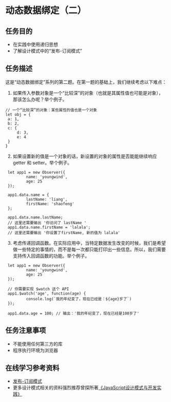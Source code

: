 # 动态数据绑定（二）

## 任务目的
* 在实践中使用递归思想
* 了解设计模式中的“发布-订阅模式”

## 任务描述
这是“动态数据绑定”系列的第二题。在第一题的基础上，我们继续考虑以下难点：

1. 如果传入参数对象是一个“比较深”的对象（也就是其属性值也可能是对象），那该怎么办呢？举个例子。

  ````
  // 一个“比较深”的对象：某些属性的值也是一个对象
  let obj = {
   a: 1,
   b: 2,
   c: {
       d: 3,
       e: 4
   }
  }
  ````

2. 如果设置新的值是一个对象的话，新设置的对象的属性是否能能继续响应 getter 和 setter。举个例子。

  ````
   let app1 = new Observer({
           name: 'youngwind',
           age: 25
   });

   app1.data.name = {
           lastName: 'liang',
           firstName: 'shaofeng'
   };

   app1.data.name.lastName;
   // 这里还需要输出 '你访问了 lastName '
   app1.data.name.firstName = 'lalala';
   // 这里还需要输出 '你设置了firstName, 新的值为 lalala'
   ````
 
3. 考虑传递回调函数。在实际应用中，当特定数据发生改变的时候，我们是希望做一些特定的事情的，而不是每一次都只能打印出一些信息。所以，我们需要支持传入回调函数的功能。举个例子。
  
  ````
   let app1 = new Observer({
           name: 'youngwind',
           age: 25
   });

   // 你需要实现 $watch 这个 API
   app1.$watch('age', function(age) {
           console.log(`我的年纪变了，现在已经是：${age}岁了`)
   });

   app1.data.age = 100; // 输出：'我的年纪变了，现在已经是100岁了'
   ````

## 任务注意事项
* 不能使用任何第三方的库
* 程序执行环境为浏览器

## 在线学习参考资料
* [发布-订阅模式](https://gold.xitu.io/entry/580b5553570c350068e6c2d6)
* 更多设计模式相关的资料强烈推荐曾探所著[《JavaScript设计模式与开发实践》](https://book.douban.com/subject/26382780/)
